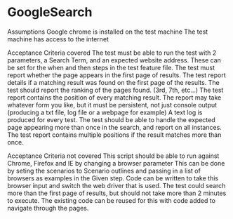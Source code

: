 # GoogleSearch

Assumptions
	Google chrome is installed on the test machine
	The test machine has access to the internet
	
Acceptance Criteria covered
	The test must be able to run the test with 2 parameters, a Search Term, and an expected website address.
		These can be set for the when and then steps in the test feature file.
	The test must report whether the page appears in the first page of results.
		The test report details if a matching result was found on the first page of the results.
	The test should report the ranking of the pages found. (3rd, 7th, etc…)
		The test report contains the position of every matching result.
	The report may take whatever form you like, but it must be persistent, not just console output (producing a txt file, log file or a webpage for example)
		A text log is produced for every test.
	The test should be able to handle the expected page appearing more than once in the search, and report on all instances.
		The test report contains multiple positions if the result matches more than once.

Acceptance Criteria not covered 
	This script should be able to run against Chrome, Firefox and IE by changing a browser parameter
		This can be done by seting the scenarios to Scenario outlines and passing in a list of browsers as examples in the Given step.
		Code can be written to take this browser input and switch the web driver that is used.
	The test could search more than the first page of results, but should not take more than 2 minutes to execute.
		The existing code can be reused for this with code added to navigate through the pages.
